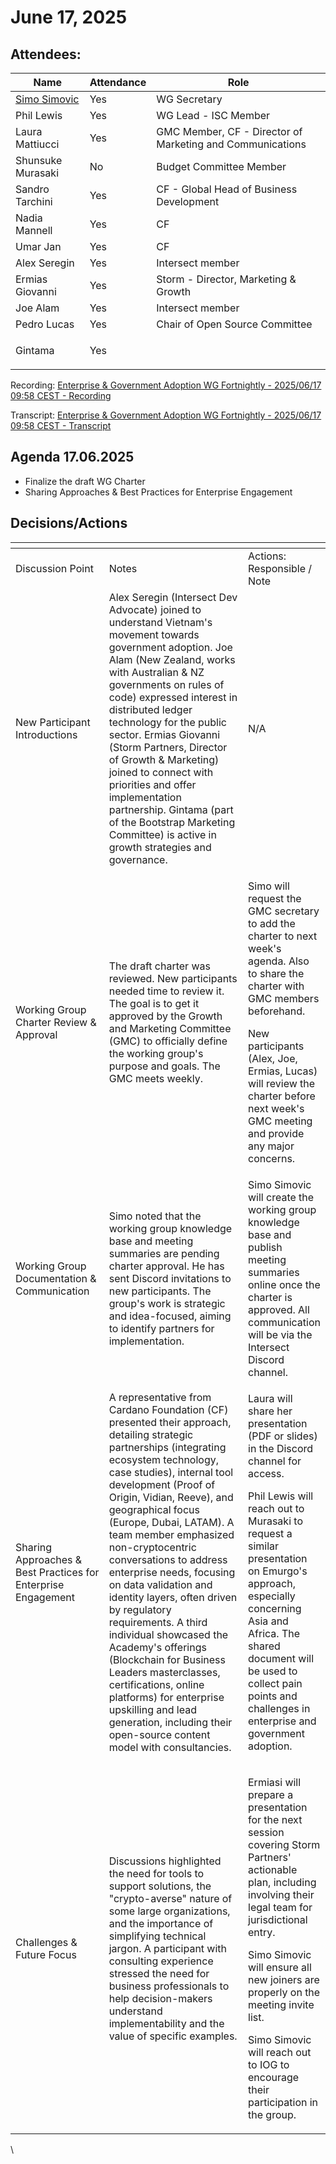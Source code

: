 # June 17, 2025

## Attendees:&#x20;

| Name                                                 | Attendance | Role                                                      |
| ---------------------------------------------------- | ---------- | --------------------------------------------------------- |
| [Simo Simovic](mailto:simo.simovic@intersectmbo.org) | Yes        | WG Secretary                                              |
| Phil Lewis                                           | Yes        | WG Lead - ISC Member                                      |
| Laura Mattiucci                                      | Yes        | GMC Member, CF - Director of Marketing and Communications |
| Shunsuke Murasaki                                    | No         | Budget Committee Member                                   |
| Sandro Tarchini                                      | Yes        | CF - Global Head of Business Development                  |
| Nadia Mannell                                        | Yes        | CF                                                        |
| Umar Jan                                             | Yes        | CF                                                        |
| Alex Seregin                                         | Yes        | Intersect member                                          |
| Ermias Giovanni                                      | Yes        | Storm - Director, Marketing & Growth                      |
| Joe Alam                                             | Yes        | Intersect member                                          |
| Pedro Lucas                                          | Yes        | Chair of Open Source Committee                            |
| Gintama                                              | Yes        | <p><br></p>                                               |



Recording: [Enterprise & Government Adoption WG Fortnightly - 2025/06/17 09:58 CEST - Recording](https://drive.google.com/file/d/14HBhOL0XM1clkDWE79kFh5RhLeWgW48J/view)

Transcript: [Enterprise & Government Adoption WG Fortnightly - 2025/06/17 09:58 CEST - Transcript](https://docs.google.com/document/d/1XGKiP_HGY81-tKzpLLdNXMqQ2YSq4KpZBkAw3evS3AA/edit?tab=t.0#heading=h.cv0dyinugz3q)

## Agenda 17.06.2025

* Finalize the draft WG Charter
* Sharing Approaches & Best Practices for Enterprise Engagement

## Decisions/Actions

<table data-header-hidden><thead><tr><th width="142.54296875"></th><th width="254.19140625"></th><th></th></tr></thead><tbody><tr><td>Discussion Point</td><td>Notes</td><td>Actions: Responsible / Note</td></tr><tr><td>New Participant Introductions</td><td>Alex Seregin (Intersect Dev Advocate) joined to understand Vietnam's movement towards government adoption. Joe Alam (New Zealand, works with Australian &#x26; NZ governments on rules of code) expressed interest in distributed ledger technology for the public sector. Ermias Giovanni (Storm Partners, Director of Growth &#x26; Marketing) joined to connect with priorities and offer implementation partnership. Gintama (part of the Bootstrap Marketing Committee) is active in growth strategies and governance.</td><td>N/A</td></tr><tr><td>Working Group Charter Review &#x26; Approval</td><td>The draft charter was reviewed. New participants needed time to review it. The goal is to get it approved by the Growth and Marketing Committee (GMC) to officially define the working group's purpose and goals. The GMC meets weekly.</td><td><p>Simo will request the GMC secretary to add the charter to next week's agenda. Also to share the charter with GMC members beforehand. </p><p>New participants (Alex, Joe, Ermias, Lucas) will review the charter before next week's GMC meeting and provide any major concerns.</p></td></tr><tr><td>Working Group Documentation &#x26; Communication</td><td>Simo noted that the working group knowledge base and meeting summaries are pending charter approval. He has sent Discord invitations to new participants. The group's work is strategic and idea-focused, aiming to identify partners for implementation.</td><td>Simo Simovic will create the working group knowledge base and publish meeting summaries online once the charter is approved. All communication will be via the Intersect Discord channel.</td></tr><tr><td>Sharing Approaches &#x26; Best Practices for Enterprise Engagement</td><td>A representative from Cardano Foundation (CF) presented their approach, detailing strategic partnerships (integrating ecosystem technology, case studies), internal tool development (Proof of Origin, Vidian, Reeve), and geographical focus (Europe, Dubai, LATAM). A team member emphasized non-cryptocentric conversations to address enterprise needs, focusing on data validation and identity layers, often driven by regulatory requirements. A third individual showcased the Academy's offerings (Blockchain for Business Leaders masterclasses, certifications, online platforms) for enterprise upskilling and lead generation, including their open-source content model with consultancies.</td><td><p>Laura will share her presentation (PDF or slides) in the Discord channel for access. </p><p>Phil Lewis will reach out to Murasaki to request a similar presentation on Emurgo's approach, especially concerning Asia and Africa. The shared document will be used to collect pain points and challenges in enterprise and government adoption.</p></td></tr><tr><td>Challenges &#x26; Future Focus</td><td>Discussions highlighted the need for tools to support solutions, the "crypto-averse" nature of some large organizations, and the importance of simplifying technical jargon. A participant with consulting experience stressed the need for business professionals to help decision-makers understand implementability and the value of specific examples.</td><td><p>Ermiasi will prepare a presentation for the next session covering Storm Partners' actionable plan, including involving their legal team for jurisdictional entry. </p><p>Simo Simovic will ensure all new joiners are properly on the meeting invite list. </p><p>Simo Simovic will reach out to IOG to encourage their participation in the group.</p></td></tr></tbody></table>

\

